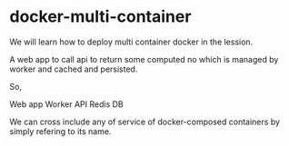 # docker-multi-container

We will learn how to deploy multi container docker in the lession.

A web app to call api to return some computed no which is managed by worker and cached and persisted.

So,

Web app
Worker
API
Redis
DB

We can cross include any of service of docker-composed containers by simply refering to its name.